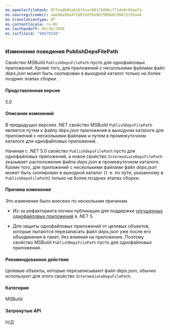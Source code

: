 ```yaml
---
ms.openlocfilehash: 077eadb05ab16f5cec8817b89bc771de0c94aefa
ms.sourcegitcommit: aa6d8a90a4f5d8fe0f6e967980b8c98433f05a44
ms.translationtype: HT
ms.contentlocale: ru-RU
ms.lasthandoff: 09/16/2020
ms.locfileid: "90679338"
---
```

### <a name="publishdepsfilepath-behavior-change"></a>Изменение поведения PublishDepsFilePath

Свойство MSBuild `PublishDepsFilePath` пусто для однофайловых приложений. Кроме того, для приложений с несколькими файлами файл *deps.json* может быть скопирован в выходной каталог только на более поздних этапах сборки.

#### <a name="version-introduced"></a>Представленная версия

5.0

#### <a name="change-description"></a>Описание изменений

В предыдущих версиях .NET свойство MSBuild `PublishDepsFilePath` является путем к файлу *deps.json* приложения в выходном каталоге для приложений с несколькими файлами и путем в промежуточном каталоге для однофайловых приложений.

Начиная с .NET 5.0 свойство `PublishDepsFilePath` пусто для однофайловых приложений, а новое свойство `IntermediateDepsFilePath` указывает расположение файла *deps.json* в промежуточном каталоге. Кроме того, для приложений с несколькими файлами файл *deps.json* может быть скопирован в выходной каталог (т. е. по пути, указанному в `PublishDepsFilePath`) только на более поздних этапах сборки.

#### <a name="reason-for-change"></a>Причина изменения

Это изменение было внесено по нескольким причинам.

- Из-за рефакторинга логики публикации для поддержки [улучшенных однофайловых приложений](https://github.com/dotnet/designs/blob/master/accepted/2020/single-file/design.md) в .NET 5.

- Для защиты однофайловых приложений от целевых объектов, которые пытаются перезаписать файл *deps.json* уже после его объединения в пакет, без влияния на приложение. Поэтому свойство MSBuild `PublishDepsFilePath` пусто для однофайловых приложений.

#### <a name="recommended-action"></a>Рекомендованное действие

Целевые объекты, которые перезаписывают файл *deps.json*, обычно используют для этого свойство `IntermediateDepsFilePath`.

#### <a name="category"></a>Категория

MSBuild

#### <a name="affected-apis"></a>Затронутые API

Н/Д

<!--

#### Affected APIs

Not detectable via API analysis.

-->
